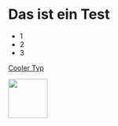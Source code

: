 # Das ist ein Test

<ul>
<li>1
<li>2
<li>3
</ul>

<a href="https://www.youtube.com/@DeadlyHirsch">Cooler Typ</a>

<img id="img" draggable="false" class="style-scope yt-img-shadow" alt="" width="80" src="https://yt3.googleusercontent.com/w7Obrl9E7HPnKB_ZpKK5XxS9XTlpklTIdeSUGtaTByFlbE2bwNGoF_OA1s_8bwXrhG5Q9MxR=s176-c-k-c0x00ffffff-no-rj">
